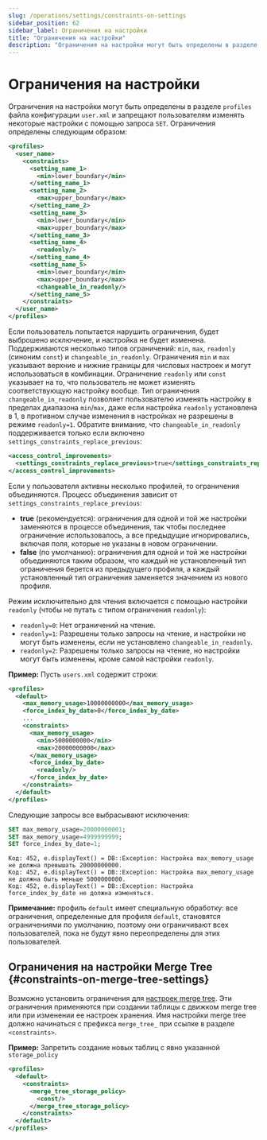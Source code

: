 ```yaml
---
slug: /operations/settings/constraints-on-settings
sidebar_position: 62
sidebar_label: Ограничения на настройки
title: "Ограничения на настройки"
description: "Ограничения на настройки могут быть определены в разделе `profiles` файла конфигурации `user.xml` и запрещают пользователям изменять некоторые настройки с помощью запроса `SET`."
---
```



# Ограничения на настройки

Ограничения на настройки могут быть определены в разделе `profiles` файла конфигурации `user.xml` и запрещают пользователям изменять некоторые настройки с помощью запроса `SET`. Ограничения определены следующим образом:

``` xml
<profiles>
  <user_name>
    <constraints>
      <setting_name_1>
        <min>lower_boundary</min>
      </setting_name_1>
      <setting_name_2>
        <max>upper_boundary</max>
      </setting_name_2>
      <setting_name_3>
        <min>lower_boundary</min>
        <max>upper_boundary</max>
      </setting_name_3>
      <setting_name_4>
        <readonly/>
      </setting_name_4>
      <setting_name_5>
        <min>lower_boundary</min>
        <max>upper_boundary</max>
        <changeable_in_readonly/>
      </setting_name_5>
    </constraints>
  </user_name>
</profiles>
```

Если пользователь попытается нарушить ограничения, будет выброшено исключение, и настройка не будет изменена. Поддерживаются несколько типов ограничений: `min`, `max`, `readonly` (синоним `const`) и `changeable_in_readonly`. Ограничения `min` и `max` указывают верхние и нижние границы для числовых настроек и могут использоваться в комбинации. Ограничение `readonly` или `const` указывает на то, что пользователь не может изменять соответствующую настройку вообще. Тип ограничения `changeable_in_readonly` позволяет пользователю изменять настройку в пределах диапазона `min`/`max`, даже если настройка `readonly` установлена в 1, в противном случае изменения в настройках не разрешены в режиме `readonly=1`. Обратите внимание, что `changeable_in_readonly` поддерживается только если включено `settings_constraints_replace_previous`:
``` xml
<access_control_improvements>
  <settings_constraints_replace_previous>true</settings_constraints_replace_previous>
</access_control_improvements>
```

Если у пользователя активны несколько профилей, то ограничения объединяются. Процесс объединения зависит от `settings_constraints_replace_previous`:
- **true** (рекомендуется): ограничения для одной и той же настройки заменяются в процессе объединения, так чтобы последнее ограничение использовалось, а все предыдущие игнорировались, включая поля, которые не указаны в новом ограничении.
- **false** (по умолчанию): ограничения для одной и той же настройки объединяются таким образом, что каждый не установленный тип ограничения берется из предыдущего профиля, а каждый установленный тип ограничения заменяется значением из нового профиля.

Режим исключительно для чтения включается с помощью настройки `readonly` (чтобы не путать с типом ограничения `readonly`):
- `readonly=0`: Нет ограничений на чтение.
- `readonly=1`: Разрешены только запросы на чтение, и настройки не могут быть изменены, если не установлено `changeable_in_readonly`.
- `readonly=2`: Разрешены только запросы на чтение, но настройки могут быть изменены, кроме самой настройки `readonly`.


**Пример:** Пусть `users.xml` содержит строки:

``` xml
<profiles>
  <default>
    <max_memory_usage>10000000000</max_memory_usage>
    <force_index_by_date>0</force_index_by_date>
    ...
    <constraints>
      <max_memory_usage>
        <min>5000000000</min>
        <max>20000000000</max>
      </max_memory_usage>
      <force_index_by_date>
        <readonly/>
      </force_index_by_date>
    </constraints>
  </default>
</profiles>
```

Следующие запросы все выбрасывают исключения:

``` sql
SET max_memory_usage=20000000001;
SET max_memory_usage=4999999999;
SET force_index_by_date=1;
```

``` text
Код: 452, e.displayText() = DB::Exception: Настройка max_memory_usage не должна превышать 20000000000.
Код: 452, e.displayText() = DB::Exception: Настройка max_memory_usage не должна быть меньше 5000000000.
Код: 452, e.displayText() = DB::Exception: Настройка force_index_by_date не должна изменяться.
```

**Примечание:** профиль `default` имеет специальную обработку: все ограничения, определенные для профиля `default`, становятся ограничениями по умолчанию, поэтому они ограничивают всех пользователей, пока не будут явно переопределены для этих пользователей.

## Ограничения на настройки Merge Tree {#constraints-on-merge-tree-settings}
Возможно установить ограничения для [настроек merge tree](merge-tree-settings.md). Эти ограничения применяются при создании таблицы с движком merge tree или при изменении ее настроек хранения. Имя настройки merge tree должно начинаться с префикса `merge_tree_` при ссылке в разделе `<constraints>`.

**Пример:** Запретить создание новых таблиц с явно указанной `storage_policy`

``` xml
<profiles>
  <default>
    <constraints>
      <merge_tree_storage_policy>
        <const/>
      </merge_tree_storage_policy>
    </constraints>
  </default>
</profiles>
```
